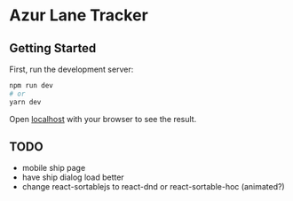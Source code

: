 # Azur Lane Tracker

## Getting Started

First, run the development server:

```bash
npm run dev
# or
yarn dev
```

Open [localhost](http://localhost:3000) with your browser to see the result.

## TODO

* mobile ship page
* have ship dialog load better
* change react-sortablejs to react-dnd or react-sortable-hoc (animated?)
